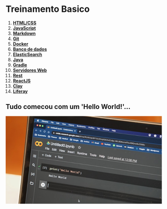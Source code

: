 
# Treinamento Basico

1. **[HTML/CSS](../treinamento-basico/src/html_css)**
2. **[JavaScript](/src/javascript/)**
3. **[Markdown](/src/markdown/)**
4. **[Git](/src/git/)**
5. **[Docker](/src/docker/)**
6. **[Banco de dados](/src/banco_de_dados/)**
7. **[ElasticSearch](/src/elastic_search/)**
8. **[Java](/src/java/)**
9. **[Gradle](/src/gradle/)**
10. **[Servidores Web](/src/servidores_web/)**
11. **[Rest](/src/rest/)**
12. **[ReactJS](/src/reactjs/)**
13. **[Clay](/src/clay/)**
14. **[Liferay](/src/liferay/)**

## Tudo comecou com um 'Hello World!'...
![unsplash](assets/images/hello-world-unsplash.jpg "Tudo comecou com um 'Hello World!'")
